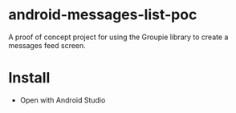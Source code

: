 # android-messages-list-poc
A proof of concept project for using the Groupie library to create a messages feed screen.

# Install
- Open with Android Studio
